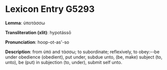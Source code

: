 # Lexicon Entry G5293

**Lemma**: ὑποτάσσω

**Transliteration (xlit)**: hypotássō

**Pronunciation**: hoop-ot-as'-so

**Description**:
from ὑπό and τάσσω; to subordinate; reflexively, to obey:--be under obedience (obedient), put under, subdue unto, (be, make) subject (to, unto), be (put) in subjection (to, under), submit self unto.
